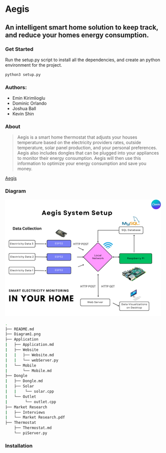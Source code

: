 # Aegis
## An intelligent smart home solution to keep track, and reduce your homes energy consumption.

### Get Started
Run the setup.py script to install all the dependencies, and create an python environment for the project.
```bash
python3 setup.py
```

### Authors:
- Emin Kirimlioglu
- Dominic Orlando
- Joshua Ball
- Kevin Shin

### About
> Aegis is a smart home thermostat that adjusts your houses temperature based on the electricity providers rates,
> outside temperature, solar panel production, and your personal preferences. Aegis also includes dongles that can be
> plugged into your appliances to monitor their energy consumption. Aegis will then use this information to optimize
> your energy consumption and save you money.

[Aegis](https://prezi.com/view/s4CaD95mIxlZDG96sGap)

### Diagram

![Diagram1.png](Diagram1.png)

```bash
.
├── README.md
├── Diagram1.png
├── Application
|   ├── Application.md
|   ├── Website
|   |   ├── Website.md
|   |   └── webServer.py
|   └── Mobile
|       └── Mobile.md
├── Dongle
|   ├── Dongle.md
|   ├── Solar
|   |    └── solar.cpp
|   └── Outlet
|        └── outlet.cpp
├── Market Research
|   ├── Interviews
|   └── Market Research.pdf
├── Thermostat
    ├── Thermostat.md
    └── piServer.py
```

### Installation

